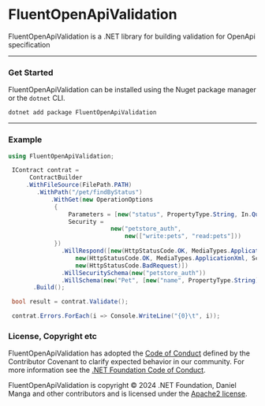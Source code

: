 # FluentOpenApiValidation
FluentOpenApiValidation is a .NET library for building  validation for OpenApi specification

---

### Get Started

FluentOpenApiValidation can be installed using the Nuget package manager or the `dotnet` CLI.

```
dotnet add package FluentOpenApiValidation
```
---

### Example
```csharp
using FluentOpenApiValidation;

 IContract contrat =
      ContractBuilder
     .WithFileSource(FilePath.PATH)
        .WithPath("/pet/findByStatus")
            .WithGet(new OperationOptions
             {
                 Parameters = [new("status", PropertyType.String, In.Query)],
                 Security =
                             new("petstore_auth",
                                 new(["write:pets", "read:pets"]))
             })
               .WillRespond([new(HttpStatusCode.OK, MediaTypes.ApplicationJson, SchemaType.Array),
                   new(HttpStatusCode.OK, MediaTypes.ApplicationXml, SchemaType.Array),
                   new(HttpStatusCode.BadRequest)])
               .WillSecuritySchema(new("petstore_auth"))
               .WillSchema(new("Pet", [new("name", PropertyType.String)]))
       .Build();

 bool result = contrat.Validate();

 contrat.Errors.ForEach(i => Console.WriteLine("{0}\t", i));
```

### License, Copyright etc

FluentOpenApiValidation has adopted the [Code of Conduct](https://github.com/Danielmat/FluentOpenApiValidation/blob/main/CODE_OF_CONDUCT.md) defined by the Contributor Covenant to clarify expected behavior in our community.
For more information see the [.NET Foundation Code of Conduct](https://dotnetfoundation.org/code-of-conduct).

FluentOpenApiValidation is copyright &copy; 2024 .NET Foundation, Daniel Manga and other contributors and is licensed under the [Apache2 license](https://github.com/Danielmat/FluentOpenApiValidation/blob/main/LICENSE/).
